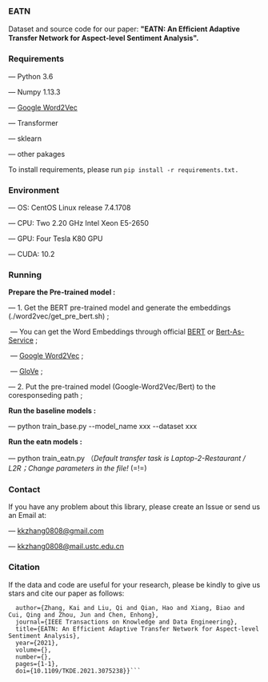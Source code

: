 ### EATN 

Dataset and source code for our paper: **"EATN: An Efﬁcient Adaptive Transfer Network for Aspect-level Sentiment Analysis".**


### Requirements

— Python 3.6

— Numpy 1.13.3

— [Google Word2Vec](https://code.google.com/archive/p/word2vec/) 

— Transformer

— sklearn

— other pakages

To install requirements, please run `pip install -r requirements.txt.`


### Environment

— OS: CentOS Linux release 7.4.1708

— CPU: Two 2.20 GHz Intel Xeon E5-2650

— GPU: Four Tesla K80 GPU

— CUDA: 10.2


### Running

**Prepare the Pre-trained model :**

— 1. Get the BERT pre-trained model and generate the embeddings (./word2vec/get_pre_bert.sh) ;

​               — You can get the Word Embeddings through official [BERT](https://github.com/google-research/bert) or [Bert-As-Service](https://bert-as-service.readthedocs.io/en/latest/) ;

​               — [Google Word2Vec](https://code.google.com/archive/p/word2vec/) ;

​               — [GloVe](https://nlp.stanford.edu/projects/glove/) ;

— 2. Put the pre-trained model (Google-Word2Vec/Bert) to the coresponseding path ;



**Run the baseline models :** 

 —  python train_base.py --model_name xxx --dataset xxx

**Run the eatn models :** 

 —  python train_eatn.py （*Default transfer task is Laptop-2-Restaurant / L2R；Change parameters in the file!* (=!=)


### Contact
If you have any problem about this library, please create an Issue or send us an Email at:

— [kkzhang0808@gmail.com](kkzhang0808@gmail.com)

— [kkzhang0808@mail.ustc.edu.cn](sa517494@mail.ustc.edu.cn)


### Citation
If the data and code are useful for your research, please be kindly to give us stars and cite our paper as follows:

```@ARTICLE{9415156,
  author={Zhang, Kai and Liu, Qi and Qian, Hao and Xiang, Biao and Cui, Qing and Zhou, Jun and Chen, Enhong},
  journal={IEEE Transactions on Knowledge and Data Engineering}, 
  title={EATN: An Efficient Adaptive Transfer Network for Aspect-level Sentiment Analysis}, 
  year={2021},
  volume={},
  number={},
  pages={1-1},
  doi={10.1109/TKDE.2021.3075238}}```
